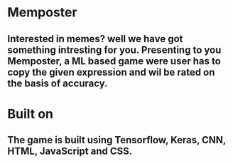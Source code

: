 # Memposter

## Interested in memes? well we have got something intresting for you. Presenting to you Memposter, a ML based game were user has to copy the given expression and wil be rated on the basis of accuracy.

# Built on 

## The game is built using Tensorflow, Keras, CNN, HTML, JavaScript and CSS.

